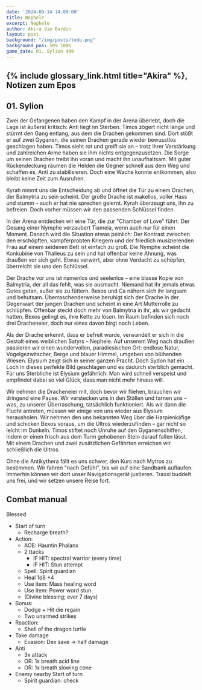 ```yaml
---
date: '2024-09-14 14:00:00'
title: Nephele
excerpt: Nephele
author: Akira die Bardin
layout: post
background: "/img/posts/todo.png"
background_pos: 50% 100%
game_date: 01. Sylion 499
---
```


## {% include glossary_link.html title="Akira" %}, Notizen zum Epos

## 01. Sylion

Zwei der Gefangenen haben den Kampf in der Arena überlebt, doch die Lage ist äußerst kritisch: Anti liegt im Sterben. Timos zögert nicht lange und stürmt den Gang entlang, aus dem die Drachen gekommen sind. Dort stößt er auf zwei Gyganen, die seinen Drachen gerade wieder bewusstlos geschlagen haben. Timos sieht rot und greift sie an – trotz ihrer Verstärkung und zahlreichen Arme haben sie ihm nichts entgegenzusetzen. Die Sorge um seinen Drachen treibt ihn voran und macht ihn unaufhaltsam. Mit guter Rückendeckung räumen die Helden die Gegner schnell aus dem Weg und schaffen es, Anti zu stabilisieren. Doch eine Wache konnte entkommen, also bleibt keine Zeit zum Ausruhen.

Kyrah nimmt uns die Entscheidung ab und öffnet die Tür zu einem Drachen, der Balmytria zu sein scheint. Der große Drache ist makellos, voller Hass und stumm – auch er hat nie sprechen gelernt. Kyrah überzeugt uns, ihn zu befreien. Doch vorher müssen wir den passenden Schlüssel finden.

In der Arena entdecken wir eine Tür, die zur "Chamber of Love" führt. Der Gesang einer Nymphe verzaubert Tiameia, wenn auch nur für einen Moment. Danach wird die Situation etwas peinlich: Der Kontrast zwischen den erschöpften, kampferprobten Kriegern und der friedlich musizierenden Frau auf einem seidenen Bett ist einfach zu groß. Die Nymphe scheint die Konkubine von Thalieus zu sein und hat offenbar keine Ahnung, was draußen vor sich geht. Etwas verwirrt, aber ohne Verdacht zu schöpfen, überreicht sie uns den Schlüssel.

Der Drache vor uns ist namenlos und seelenlos – eine blasse Kopie von Balmytria, der all das fehlt, was sie ausmacht. Niemand hat ihr jemals etwas Gutes getan, außer sie zu füttern. Bexos und Ca nähern sich ihr langsam und behutsam. Überraschenderweise beruhigt sich der Drache in der Gegenwart der jungen Drachen und scheint in eine Art Mutterrolle zu schlüpfen. Offenbar steckt doch mehr von Balmytria in ihr, als wir gedacht hatten. Bexos gelingt es, ihre Kette zu lösen. Im Raum befinden sich noch drei Dracheneier, doch nur eines davon birgt noch Leben.

Als der Drache erkennt, dass er befreit wurde, verwandelt er sich in die Gestalt eines weiblichen Satyrs – Nephele.
Auf unserem Weg nach draußen passieren wir einen wundervollen, paradiesischen Ort: endlose Natur, Vogelgezwitscher, Berge und blauer Himmel, umgeben von blühenden Wiesen. Elysium zeigt sich in seiner ganzen Pracht. Doch Sydon hat ein Loch in dieses perfekte Bild geschlagen und es dadurch sterblich gemacht. Für uns Sterbliche ist Elysium gefährlich: Man wird schnell verspeist und empfindet dabei so viel Glück, dass man nicht mehr hinaus will.

Wir nehmen die Dracheneier mit, doch bevor wir fliehen, brauchen wir dringend eine Pause. Wir verstecken uns in den Ställen und tarnen uns – was, zu unserer Überraschung, tatsächlich funktioniert. Als wir dann die Flucht antreten, müssen wir einige von uns wieder aus Elysium herausholen. Wir nehmen den uns bekannten Weg über die Harpienkäfige und schicken Bexos voraus, um die Ultros wiederzufinden – gar nicht so leicht im Dunkeln. Timos stiftet noch Unruhe auf den Gyganenschiffen, indem er einen frisch aus dem Turm gehobenen Stein darauf fallen lässt. Mit einem Drachen und zwei zusätzlichen Gefährten erreichen wir schließlich die Ultros.

Ohne die Antikythera fällt es uns schwer, den Kurs nach Mytros zu bestimmen. Wir fahren "nach Gefühl", bis wir auf eine Sandbank auflaufen. Immerhin können wir dort unser Navigationsgerät justieren. Traxxi buddelt uns frei, und wir setzen unsere Reise fort.

## Combat manual
Blessed

* Start of turn
  * Recharge breath?
* Action:
  * AOE: Hauntin Phalanx
  * 2 ttacks
    * IF HIT:  spectral warrior (every time)
    * IF HIT: Stun attempt
  * Spell: Spirit guardian
  * Heal 1d8 +4
  * Use item: Mass healing word
  * Use item: Power word stun
  * (Divine blessing; ever 7 days)
* Bonus:
  * Dodge + Hit die regain
  * Two unarmed strikes
* Reaction:
  * Shell of the dragon turtle
* Take damage
  * Evasion: Dex save -> half damage
* Anti
  * 3x attack
  * OR: 1x breath acid line
  * OR: 1x breath slowing cone
* Enemy nearby Start of turn
  * Spirit guardian: check
<!--
Die Amazonen sind mit der Halbinsel Aresia in Verbindung, Narsus für viele aresianer ein spielzeug der königin.

Character highlights:
## Tiameia
## Kapiosallos
## Bexos
## Timos
-->
